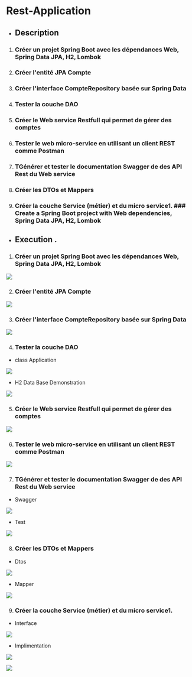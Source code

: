 # Rest-Application 

* ## Description 

1. ### Créer un projet Spring Boot avec les dépendances Web, Spring Data JPA, H2, Lombok

2. ### Créer l'entité JPA Compte

3. ### Créer l'interface CompteRepository basée sur Spring Data

4. ### Tester la couche DAO

5. ### Créer le Web service Restfull qui permet de gérer des comptes

6. ### Tester le web micro-service en utilisant un client REST comme Postman

7. ### TGénérer et tester le documentation Swagger de des API Rest du Web service

8. ### Créer les DTOs et Mappers

9. ### Créer la couche Service (métier) et du micro service1. ### Create a Spring Boot project with Web dependencies, Spring Data JPA, H2, Lombok


* ## Execution .

1. ### Créer un projet Spring Boot avec les dépendances Web, Spring Data JPA, H2, Lombok

![](/assets/images/question1.png)

2. ### Créer l'entité JPA Compte

![](/assets/images/question2.png)

3. ### Créer l'interface CompteRepository basée sur Spring Data

![](/assets/images/question3.png)

4. ### Tester la couche DAO

- class Application

![](/assets/images/question4_1.png)

- H2 Data Base Demonstration

![](/assets/images/question4_2.png)

5. ### Créer le Web service Restfull qui permet de gérer des comptes

![](/assets/images/question5.png)

6. ### Tester le web micro-service en utilisant un client REST comme Postman

![](/assets/images/question_6.png)

7. ### TGénérer et tester le documentation Swagger de des API Rest du Web service

- Swagger

![](/assets/images/question7_1.png)

- Test

![](/assets/images/question7_2.png)


8. ### Créer les DTOs et Mappers

- Dtos

![](/assets/images/question8_1.png)

- Mapper

![](/assets/images/question8_2.png)



9. ### Créer la couche Service (métier) et du micro service1.

- Interface 

![](/assets/images/question9_0.png)

- Implimentation

![](/assets/images/question9_1.png)

![](/assets/images/question9_2.png)




